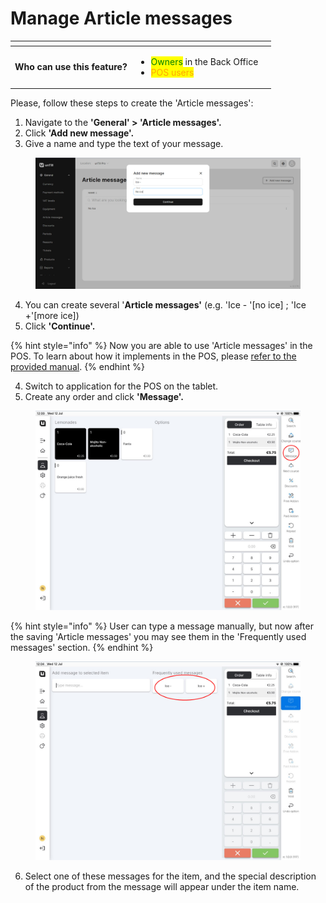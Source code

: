# Manage Article messages

<table data-card-size="large" data-view="cards" data-full-width="true"><thead><tr><th></th><th></th><th></th></tr></thead><tbody><tr><td><strong>Who can use this feature?</strong></td><td><ul><li><mark style="color:green;">Owners</mark> in the Back Office</li><li><mark style="color:orange;">POS users</mark></li></ul></td><td></td></tr></tbody></table>

Please, follow these steps to create the 'Article messages':

1. Navigate to the **'General' > 'Article messages'.**
2. Click **'Add new message'.**
3. Give a name and type the text of your message.

<figure><img src="../../../.gitbook/assets/ice-message.jpg" alt=""><figcaption></figcaption></figure>

4. You can create several '**Article messages'** (e.g. 'Ice - '\[no ice] ; 'Ice +'\[more ice])
5. Click **'Continue'.**

{% hint style="info" %}
Now you are able to use 'Article messages' in the POS. To learn about how it implements in the POS, please [refer to the provided manual](use-article-messages.md).
{% endhint %}

4. Switch to application for the POS on the tablet.
5. Create any order and click **'Message'.**

<figure><img src="../../../.gitbook/assets/messages.jpg" alt="" width="563"><figcaption></figcaption></figure>

{% hint style="info" %}
User can type a message manually, but now after the saving 'Article messages' you may see them in the 'Frequently used messages' section. &#x20;
{% endhint %}

<figure><img src="../../../.gitbook/assets/messages1.jpg" alt="" width="563"><figcaption></figcaption></figure>

6. Select one of these messages for the item, and the special description of the product from the message will appear under the item name.
